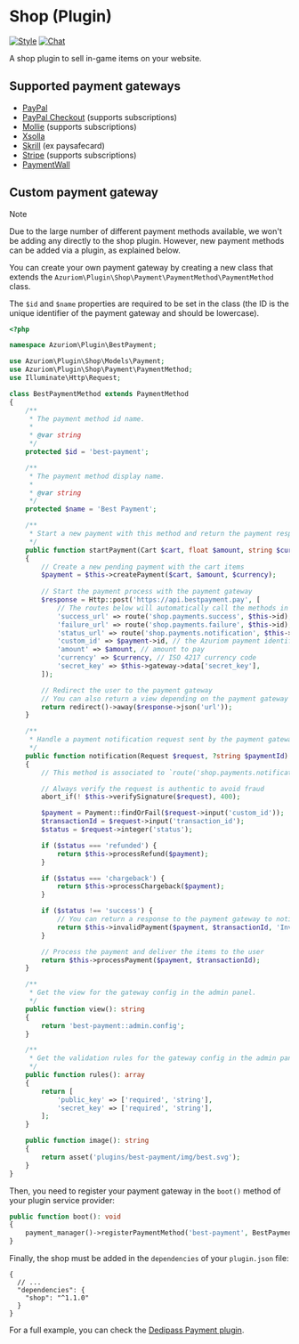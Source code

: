 # Shop (Plugin)

[![Style](https://github.styleci.io/repos/237491356/shield)](https://github.styleci.io/repos/237491356)
[![Chat](https://img.shields.io/discord/625774284823986183?color=5865f2&label=Discord&logo=discord&logoColor=fff&style=flat-square)](https://azuriom.com/discord)

A shop plugin to sell in-game items on your website.

## Supported payment gateways

* [PayPal](https://www.paypal.com/)
* [PayPal Checkout](https://www.paypal.com/) (supports subscriptions)
* [Mollie](https://www.mollie.com/) (supports subscriptions)
* [Xsolla](https://xsolla.com/)
* [Skrill](https://www.skrill.com/fr/) (ex paysafecard)
* [Stripe](https://stripe.com/) (supports subscriptions)
* [PaymentWall](https://www.paymentwall.com/)

## Custom payment gateway

> [!NOTE]
> Due to the large number of different payment methods available, we won't be adding any directly to the shop plugin.
> However, new payment methods can be added via a plugin, as explained below.

You can create your own payment gateway by creating a new class that extends the `Azuriom\Plugin\Shop\Payment\PaymentMethod\PaymentMethod` class.

The `$id` and `$name` properties are required to be set in the class (the ID is the unique identifier of the payment gateway and should be lowercase).

```php
<?php

namespace Azuriom\Plugin\BestPayment;

use Azuriom\Plugin\Shop\Models\Payment;
use Azuriom\Plugin\Shop\Payment\PaymentMethod;
use Illuminate\Http\Request;

class BestPaymentMethod extends PaymentMethod
{
    /**
     * The payment method id name.
     *
     * @var string
     */
    protected $id = 'best-payment';

    /**
     * The payment method display name.
     *
     * @var string
     */
    protected $name = 'Best Payment';

    /**
     * Start a new payment with this method and return the payment response to the user (redirect, form, ...).
     */
    public function startPayment(Cart $cart, float $amount, string $currency)
    {
        // Create a new pending payment with the cart items
        $payment = $this->createPayment($cart, $amount, $currency);
        
        // Start the payment process with the payment gateway
        $response = Http::post('https://api.bestpayment.pay', [            
            // The routes below will automatically call the methods in this class
            'success_url' => route('shop.payments.success', $this->id),
            'failure_url' => route('shop.payments.failure', $this->id),
            'status_url' => route('shop.payments.notification', $this->id),
            'custom_id' => $payment->id, // the Azuriom payment identifier
            'amount' => $amount, // amount to pay
            'currency' => $currency, // ISO 4217 currency code
            'secret_key' => $this->gateway->data['secret_key'],
        ]);

        // Redirect the user to the payment gateway
        // You can also return a view depending on the payment gateway requirements
        return redirect()->away($response->json('url'));
    }

    /**
     * Handle a payment notification request sent by the payment gateway and return a response.
     */
    public function notification(Request $request, ?string $paymentId)
    {
        // This method is associated to `route('shop.payments.notification', $this->id)`

        // Always verify the request is authentic to avoid fraud
        abort_if(! $this->verifySignature($request), 400);

        $payment = Payment::findOrFail($request->input('custom_id'));
        $transactionId = $request->input('transaction_id');
        $status = $request->integer('status');

        if ($status === 'refunded') {
            return $this->processRefund($payment);
        }

        if ($status === 'chargeback') {
            return $this->processChargeback($payment);
        }

        if ($status !== 'success') {
            // You can return a response to the payment gateway to notify it of the error
            return $this->invalidPayment($payment, $transactionId, 'Invalid status: '.$status);
        }

        // Process the payment and deliver the items to the user
        return $this->processPayment($payment, $transactionId);
    }

    /**
     * Get the view for the gateway config in the admin panel.
     */
    public function view(): string
    {
        return 'best-payment::admin.config';
    }

    /**
     * Get the validation rules for the gateway config in the admin panel.
     */
    public function rules(): array
    {
        return [
            'public_key' => ['required', 'string'],
            'secret_key' => ['required', 'string'],
        ];
    }

    public function image(): string
    {
        return asset('plugins/best-payment/img/best.svg');
    }
}
```

Then, you need to register your payment gateway in the `boot()` method of your plugin service provider:

```php
public function boot(): void
{
    payment_manager()->registerPaymentMethod('best-payment', BestPaymentMethod::class);
}
```

Finally, the shop must be added in the `dependencies` of your `plugin.json` file:

```json5
{
  // ...
  "dependencies": {
    "shop": "^1.1.0"
  }
}
```

For a full example, you can check the [Dedipass Payment plugin](https://github.com/Azuriom/Plugin-DedipassPayment/).
